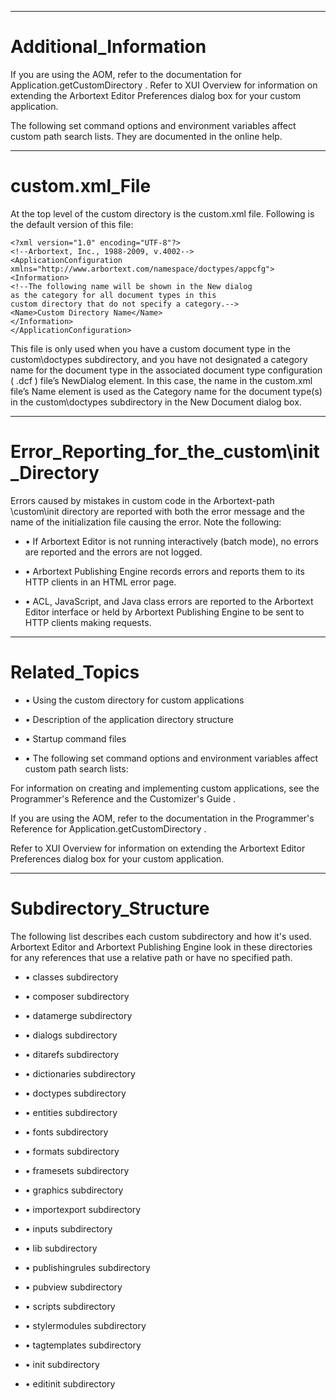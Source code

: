 

---

# Additional_Information

If you are using the AOM, refer to the documentation for Application.getCustomDirectory . Refer to XUI Overview for information on extending the Arbortext Editor Preferences dialog box for your custom application.

The following set command options and environment variables affect custom path search lists. They are documented in the online help.



---

# custom.xml_File

At the top level of the custom directory is the custom.xml file. Following is the default version of this file:

```
<?xml version="1.0" encoding="UTF-8"?>
<!--Arbortext, Inc., 1988-2009, v.4002-->
<ApplicationConfiguration
xmlns="http://www.arbortext.com/namespace/doctypes/appcfg">
<Information>
<!--The following name will be shown in the New dialog
as the category for all document types in this
custom directory that do not specify a category.-->
<Name>Custom Directory Name</Name>
</Information>
</ApplicationConfiguration>
```

This file is only used when you have a custom document type in the custom\doctypes subdirectory, and you have not designated a category name for the document type in the associated document type configuration ( .dcf ) file’s NewDialog element. In this case, the name in the custom.xml file’s Name element is used as the Category name for the document type(s) in the custom\doctypes subdirectory in the New Document dialog box.



---

# Error_Reporting_for_the_custom\init_Directory

Errors caused by mistakes in custom code in the Arbortext-path \custom\init directory are reported with both the error message and the name of the initialization file causing the error. Note the following:

- • If Arbortext Editor is not running interactively (batch mode), no errors are reported and the errors are not logged.

- • Arbortext Publishing Engine records errors and reports them to its HTTP clients in an HTML error page.

- • ACL, JavaScript, and Java class errors are reported to the Arbortext Editor interface or held by Arbortext Publishing Engine to be sent to HTTP clients making requests.



---

# Related_Topics

- • Using the custom directory for custom applications

- • Description of the application directory structure

- • Startup command files

- • The following set command options and environment variables affect custom path search lists:

For information on creating and implementing custom applications, see the Programmer's Reference and the Customizer's Guide .

If you are using the AOM, refer to the documentation in the Programmer's Reference for Application.getCustomDirectory .

Refer to XUI Overview for information on extending the Arbortext Editor Preferences dialog box for your custom application.



---

# Subdirectory_Structure

The following list describes each custom subdirectory and how it's used. Arbortext Editor and Arbortext Publishing Engine look in these directories for any references that use a relative path or have no specified path.

- • classes subdirectory

- • composer subdirectory

- • datamerge subdirectory

- • dialogs subdirectory

- • ditarefs subdirectory

- • dictionaries subdirectory

- • doctypes subdirectory

- • entities subdirectory

- • fonts subdirectory

- • formats subdirectory

- • framesets subdirectory

- • graphics subdirectory

- • importexport subdirectory

- • inputs subdirectory

- • lib subdirectory

- • publishingrules subdirectory

- • pubview subdirectory

- • scripts subdirectory

- • stylermodules subdirectory

- • tagtemplates subdirectory

- • init subdirectory

- • editinit subdirectory